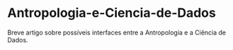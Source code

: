 # Antropologia-e-Ciencia-de-Dados
Breve artigo sobre possíveis interfaces entre a Antropologia e a Ciência de Dados.

